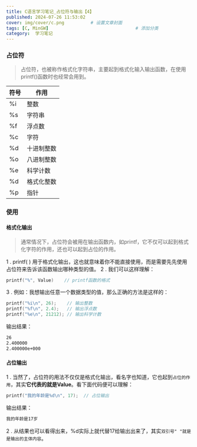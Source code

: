 ```yaml
---
title: C语言学习笔记_占位符与输出【4】
published: 2024-07-26 11:53:02
cover: img/cover/c.png          # 设置文章封面
tags: [C, MinGW]                                 # 添加分类
category:  学习笔记
---
```


### 占位符
>占位符，也被称作格式化字符串，主要起到格式化输入输出函数，在使用printf()函数时也经常会用到。

| 符号 | 作用       |
| ---- | ---------- |
| %i   | 整数       |
| %s   | 字符串     |
| %f   | 浮点数     |
| %c   | 字符       |
| %d   | 十进制整数 |
| %o   | 八进制整数 |
| %e   | 科学计数   |
| %d   | 格式化整数 |
| %p   | 指针       |

### 使用
#### 格式化输出
> 通常情况下，占位符会被用在输出函数内，如printf，它不仅可以起到格式化字符的作用，还也可以起到占位的作用。

1 . printf( ) 用于格式化输出，这也就意味着你不能直接使用，而是需要先先使用占位符来告诉该函数输出哪种类型的值。
2 . 我们可以这样理解：
```c
printf("%", Value)    // printf函数的格式
```
3 . 例如：我想输出任意一个数据类型的值，那么正确的方法是这样的：

```c
printf("%i\n", 26);    // 输出整数
printf("%f\n", 2.4);   // 输出浮点数
printf("%e\n", 21212); // 输出科学计数
```
输出结果：

```bash
26
2.400000
2.400000e+000
```
#### 占位输出

1 .  当然了，占位符的用法不仅仅是格式化输出，看名字也知道，它也起到`占位的作用`，其实**它代表的就是Value**。看下面代码便可以理解：

```c
printf("我的年龄是%d\n", 17);  // 占位输出
```
输出结果：
```bash
我的年龄是17岁
```

2 . 从结果也可以看得出来，%d实际上就代替17给输出出来了，其实`双引号" "就是是输出的主体内容`。